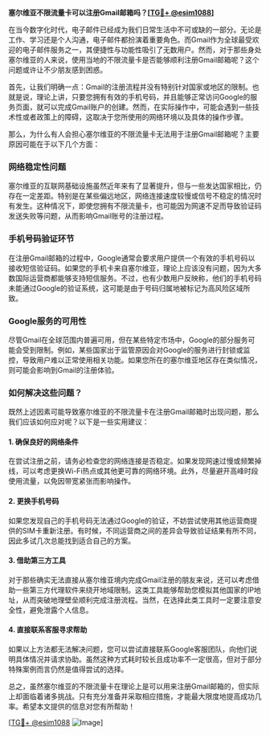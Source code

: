 **塞尔维亚不限流量卡可以注册Gmail邮箱吗？[[TG💪+ @esim1088](https://t.me/s/esim1088)]**

在当今数字化时代，电子邮件已经成为我们日常生活中不可或缺的一部分。无论是工作、学习还是个人沟通，电子邮件都扮演着重要角色。而Gmail作为全球最受欢迎的电子邮件服务之一，其便捷性与功能性吸引了无数用户。然而，对于那些身处塞尔维亚的人来说，使用当地的不限流量卡是否能够顺利注册Gmail邮箱呢？这个问题或许让不少朋友感到困惑。

首先，让我们明确一点：Gmail的注册流程并没有特别针对国家或地区的限制。也就是说，理论上讲，只要您拥有有效的手机号码，并且能够正常访问Google的服务页面，就可以完成Gmail账户的创建。然而，在实际操作中，可能会遇到一些技术性或者政策上的障碍，这取决于您所使用的网络环境以及具体的操作步骤。

那么，为什么有人会担心塞尔维亚的不限流量卡无法用于注册Gmail邮箱呢？主要原因可能在于以下几个方面：

### 网络稳定性问题

塞尔维亚的互联网基础设施虽然近年来有了显著提升，但与一些发达国家相比，仍存在一定差距。特别是在某些偏远地区，网络连接速度较慢或信号不稳定的情况时有发生。这种情况下，即使您拥有不限流量卡，也可能因为网速不足而导致验证码发送失败等问题，从而影响Gmail账号的注册过程。

### 手机号码验证环节

在注册Gmail邮箱的过程中，Google通常会要求用户提供一个有效的手机号码以接收短信验证码。如果您的手机卡来自塞尔维亚，理论上应该没有问题，因为大多数国际运营商都能够支持短信服务。不过，也有少数用户反映称，他们的手机号码未能通过Google的验证系统，这可能是由于号码归属地被标记为高风险区域所致。

### Google服务的可用性

尽管Gmail在全球范围内普遍可用，但在某些特定市场中，Google的部分服务可能会受到限制。例如，某些国家出于监管原因会对Google的服务进行封锁或监控，导致用户难以正常使用相关功能。如果您所在的塞尔维亚地区存在类似情况，则可能会影响到Gmail的注册体验。

### 如何解决这些问题？

既然上述因素可能导致塞尔维亚的不限流量卡在注册Gmail邮箱时出现问题，那么我们应该如何应对呢？以下是一些实用建议：

#### 1. 确保良好的网络条件
在尝试注册之前，请务必检查您的网络连接是否稳定。如果发现网速过慢或频繁掉线，可以考虑更换Wi-Fi热点或其他更可靠的网络环境。此外，尽量避开高峰时段使用流量，以免因带宽紧张而影响操作。

#### 2. 更换手机号码
如果您发现自己的手机号码无法通过Google的验证，不妨尝试使用其他运营商提供的SIM卡重新注册。有时候，不同运营商之间的差异会导致验证结果有所不同，因此多试几次总能找到适合自己的方案。

#### 3. 借助第三方工具
对于那些确实无法直接从塞尔维亚境内完成Gmail注册的朋友来说，还可以考虑借助一些第三方代理软件来绕开地域限制。这类工具能够帮助您模拟其他国家的IP地址，从而突破地理壁垒顺利完成注册流程。当然，在选择此类工具时一定要注意安全性，避免泄露个人信息。

#### 4. 直接联系客服寻求帮助
如果以上方法都无法解决问题，您可以尝试直接联系Google客服团队，向他们说明具体情况并请求协助。虽然这种方式耗时较长且成功率不一定很高，但对于部分特殊案例而言仍然是值得尝试的选择。

总之，虽然塞尔维亚的不限流量卡在理论上是可以用来注册Gmail邮箱的，但实际上却面临着诸多挑战。只有充分准备并采取相应措施，才能最大限度地提高成功几率。希望本文提供的信息对您有所帮助！

[[TG💪+ @esim1088](https://t.me/s/esim1088) ![Image](https://i.postimg.cc/4NQfJmqS/Snipaste-2025-05-13-00-14-12.png)]